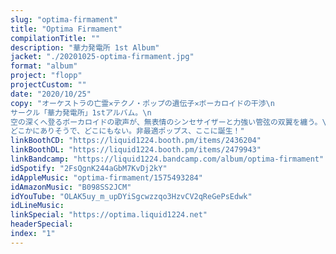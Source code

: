 ```yaml
---
slug: "optima-firmament"
title: "Optima Firmament"
compilationTitle: ""
description: "華力発電所 1st Album"
jacket: "./20201025-optima-firmament.jpg"
format: "album"
project: "flopp"
projectCustom: ""
date: "2020/10/25"
copy: "オーケストラの亡霊✕テクノ・ポップの遺伝子✕ボーカロイドの干渉\n
サークル「華力発電所」1stアルバム。\n
空の深くへ登るボーカロイドの歌声が、無表情のシンセサイザーと力強い管弦の双翼を纏う。\n
どこかにありそうで、どこにもない。非最適ポップス、ここに誕生！"
linkBoothCD: "https://liquid1224.booth.pm/items/2436204"
linkBoothDL: "https://liquid1224.booth.pm/items/2479943"
linkBandcamp: "https://liquid1224.bandcamp.com/album/optima-firmament"
idSpotify: "2FsQgnK244aGbM7KvDj2kY"
idAppleMusic: "optima-firmament/1575493284"
idAmazonMusic: "B098SS2JCM"
idYouTube: "OLAK5uy_m_upDYiSgcwzzqo3HzvCV2qReGePsEdwk"
idLineMusic: 
linkSpecial: "https://optima.liquid1224.net"
headerSpecial: 
index: "1"
---
```

